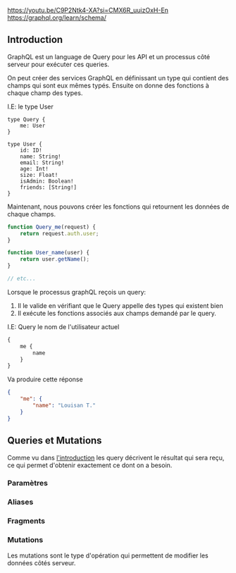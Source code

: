 https://youtu.be/C9P2Ntk4-XA?si=CMX6R_uuizOxH-En
https://graphql.org/learn/schema/
## Introduction

GraphQL est un language de Query pour les API et un processus côté serveur pour exécuter ces queries.

On peut créer des services GraphQL en définissant un type qui contient des champs qui sont eux mêmes typés. Ensuite on donne des fonctions à chaque champ des types. 

I.E: le type User
```
type Query {
	me: User
}

type User {
	id: ID!
	name: String!
	email: String!
	age: Int!
	size: Float!
	isAdmin: Boolean!
	friends: [String!]
}
```

Maintenant, nous pouvons créer les fonctions qui retournent les données de chaque champs.
```js
function Query_me(request) {
	return request.auth.user;
}

function User_name(user) {
	return user.getName();
}

// etc...
```

Lorsque le processus graphQL reçois un query:
1. Il le valide en vérifiant que le Query appelle des types qui existent bien
2. Il exécute les fonctions associés aux champs demandé par le query.

I.E: Query le nom de l'utilisateur actuel
```graphql
{
	me {
		name
	}
}
```

Va produire cette réponse
```json
{
	"me": {
		"name": "Louisan T."
	}
}
```

## Queries et Mutations
Comme vu dans [l'introduction](##introduction) les query décrivent le résultat qui sera reçu, ce qui permet d'obtenir exactement ce dont on a besoin. 
### Paramètres
### Aliases
### Fragments

### Mutations
Les mutations sont le type d'opération qui permettent de modifier les données côtés serveur. 
